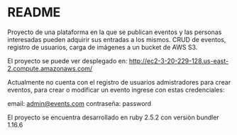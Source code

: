 # README

Proyecto de una plataforma en la que se publican eventos y las personas interesadas pueden adquirir sus entradas a los mismos. CRUD de eventos, registro de usuarios, carga de imágenes a un bucket de AWS S3.

El proyecto se puede ver desplegado en:
http://ec2-3-20-229-128.us-east-2.compute.amazonaws.com/

Actualmente no cuenta con el registro de usuarios admistradores para crear eventos, para crear o modificar un evento ingrese con estas credenciales:

email: admin@events.com
contraseña: password


El proyecto se encuentra desarrollado en ruby 2.5.2 con versiòn bundler 1.16.6
